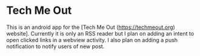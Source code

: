 # Tech Me Out
This is an android app for the [Tech Me Out (https://techmeout.org) website]. Currently it is only an RSS reader but I plan on adding an intent to open clicked links in a webview activity. I also plan on adding a push notification to notify users of new post.